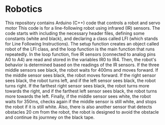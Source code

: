 # Robotics
This repository contains Arduino (C++) code that controls a robot and servo motor 
This code is for a line-following robot using infrared (IR) sensors. 
The code starts with including the necessary header files, defining some constants (white and black), and declaring a class called LFI (which stands for Line Following Instructions).
The setup function creates an object called robot of the LFI class, and the loop function is the main function that runs repeatedly.
In the loop function, five IR sensors (connected to analog pins A0 to A4) are read and stored in the variables IR0 to IR4.
Then, the robot's behavior is determined based on the readings of the IR sensors. If the three middle sensors see black, the robot waits for 400ms and moves forward. If the middle sensor sees black, the robot moves forward. If the right sensor sees black, the robot turns left, and if the left sensor sees black, the robot turns right. If the farthest right sensor sees black, the robot turns more towards the right, and if the farthest left sensor sees black, the robot turns more towards the left. Finally, if the middle sensor sees white, the robot waits for 350ms, checks again if the middle sensor is still white, and stops the robot if it is still white.
Also, there is also another sensor that detects obstacles 20 cm from the robot, the robot is designed to avoid the obstacle and continue its journney on the black tape.
